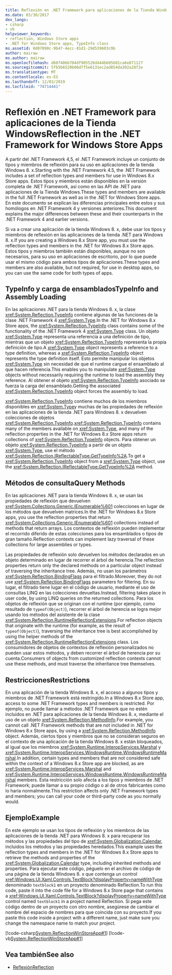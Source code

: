 ```yaml
---
title: Reflexión en .NET Framework para aplicaciones de la Tienda Windows
ms.date: 03/30/2017
dev_langs:
- csharp
- vb
helpviewer_keywords:
- reflection, Windows Store apps
- .NET for Windows Store apps, TypeInfo class
ms.assetid: 0d07090c-9b47-4ecc-81d1-29d539603c9b
author: mairaw
ms.author: mairaw
ms.openlocfilehash: d68f406b704df905528d444b605681ca6e871127
ms.sourcegitcommit: 5fb5b6520b06d7f5e6131ec2ad854da302a28f2e
ms.translationtype: MT
ms.contentlocale: es-ES
ms.lasthandoff: 12/03/2019
ms.locfileid: "74714441"
---
```

# <a name="reflection-in-the-net-framework-for-windows-store-apps"></a><span data-ttu-id="974f3-102">Reflexión en .NET Framework para aplicaciones de la Tienda Windows</span><span class="sxs-lookup"><span data-stu-id="974f3-102">Reflection in the .NET Framework for Windows Store Apps</span></span>

<span data-ttu-id="974f3-103">A partir del .NET Framework 4,5, el .NET Framework incluye un conjunto de tipos y miembros de reflexión para su uso en aplicaciones de la tienda Windows 8. x.</span><span class="sxs-lookup"><span data-stu-id="974f3-103">Starting with the .NET Framework 4.5, the .NET Framework includes a set of reflection types and members for use in Windows 8.x Store apps.</span></span> <span data-ttu-id="974f3-104">Estos tipos y miembros están disponibles en la versión completa de .NET Framework, así como en las API de .NET para aplicaciones de la Tienda Windows.</span><span class="sxs-lookup"><span data-stu-id="974f3-104">These types and members are available in the full .NET Framework as well as in the .NET for Windows Store apps.</span></span> <span data-ttu-id="974f3-105">En este documento se explican las diferencias principales entre estos y sus homólogos en .NET Framework 4 y versiones anteriores.</span><span class="sxs-lookup"><span data-stu-id="974f3-105">This document explains the major differences between these and their counterparts in the .NET Framework 4 and earlier versions.</span></span>  
  
 <span data-ttu-id="974f3-106">Si va a crear una aplicación de la tienda Windows 8. x, debe usar los tipos y miembros de reflexión en las aplicaciones de la tienda .NET para Windows 8. x.</span><span class="sxs-lookup"><span data-stu-id="974f3-106">If you are creating a Windows 8.x Store app, you must use the reflection types and members in the .NET for Windows 8.x Store apps.</span></span> <span data-ttu-id="974f3-107">Estos tipos y miembros también están disponibles, aunque no son necesarios, para su uso en aplicaciones de escritorio, por lo que puede usar el mismo código para ambos tipos de aplicaciones.</span><span class="sxs-lookup"><span data-stu-id="974f3-107">These types and members are also available, but not required, for use in desktop apps, so you can use the same code for both types of apps.</span></span>  
  
## <a name="typeinfo-and-assembly-loading"></a><span data-ttu-id="974f3-108">TypeInfo y carga de ensamblados</span><span class="sxs-lookup"><span data-stu-id="974f3-108">TypeInfo and Assembly Loading</span></span>  
 <span data-ttu-id="974f3-109">En las aplicaciones .NET para la tienda Windows 8. x, la clase <xref:System.Reflection.TypeInfo> contiene algunas de las funciones de la clase .NET Framework 4 <xref:System.Type>.</span><span class="sxs-lookup"><span data-stu-id="974f3-109">In the .NET for Windows 8.x Store apps, the <xref:System.Reflection.TypeInfo> class contains some of the functionality of the .NET Framework 4 <xref:System.Type> class.</span></span> <span data-ttu-id="974f3-110">Un objeto <xref:System.Type> representa una referencia a una definición de tipo, mientras que un objeto <xref:System.Reflection.TypeInfo> representa la propia definición de tipo.</span><span class="sxs-lookup"><span data-stu-id="974f3-110">A <xref:System.Type> object represents a reference to a type definition, whereas a <xref:System.Reflection.TypeInfo> object represents the type definition itself.</span></span> <span data-ttu-id="974f3-111">Esto permite manipular los objetos <xref:System.Type> sin necesidad de que el runtime cargue el ensamblado al que hacen referencia.</span><span class="sxs-lookup"><span data-stu-id="974f3-111">This enables you to manipulate <xref:System.Type> objects without necessarily requiring the runtime to load the assembly they reference.</span></span> <span data-ttu-id="974f3-112">Al obtener el objeto <xref:System.Reflection.TypeInfo> asociado se fuerza la carga del ensamblado.</span><span class="sxs-lookup"><span data-stu-id="974f3-112">Getting the associated <xref:System.Reflection.TypeInfo> object forces the assembly to load.</span></span>  
  
 <span data-ttu-id="974f3-113"><xref:System.Reflection.TypeInfo> contiene muchos de los miembros disponibles en <xref:System.Type>y muchas de las propiedades de reflexión en las aplicaciones de la tienda .NET para Windows 8. x devuelven colecciones de objetos <xref:System.Reflection.TypeInfo>.</span><span class="sxs-lookup"><span data-stu-id="974f3-113"><xref:System.Reflection.TypeInfo> contains many of the members available on <xref:System.Type>, and many of the reflection properties in the .NET for Windows 8.x Store apps return collections of <xref:System.Reflection.TypeInfo> objects.</span></span> <span data-ttu-id="974f3-114">Para obtener un objeto <xref:System.Reflection.TypeInfo> a partir de un objeto <xref:System.Type>, use el método <xref:System.Reflection.IReflectableType.GetTypeInfo%2A>.</span><span class="sxs-lookup"><span data-stu-id="974f3-114">To get a <xref:System.Reflection.TypeInfo> object from a <xref:System.Type> object, use the <xref:System.Reflection.IReflectableType.GetTypeInfo%2A> method.</span></span>  
  
## <a name="query-methods"></a><span data-ttu-id="974f3-115">Métodos de consulta</span><span class="sxs-lookup"><span data-stu-id="974f3-115">Query Methods</span></span>  
 <span data-ttu-id="974f3-116">En las aplicaciones .NET para la tienda Windows 8. x, se usan las propiedades de reflexión que devuelven <xref:System.Collections.Generic.IEnumerable%601> colecciones en lugar de los métodos que devuelven matrices.</span><span class="sxs-lookup"><span data-stu-id="974f3-116">In the .NET for Windows 8.x Store apps, you use the reflection properties that return <xref:System.Collections.Generic.IEnumerable%601> collections instead of methods that return arrays.</span></span> <span data-ttu-id="974f3-117">Los contextos de reflexión pueden implementar el recorrido diferido de estas colecciones para los ensamblados o tipos de gran tamaño.</span><span class="sxs-lookup"><span data-stu-id="974f3-117">Reflection contexts can implement lazy traversal of these collections for large assemblies or types.</span></span>  
  
 <span data-ttu-id="974f3-118">Las propiedades de reflexión solo devuelven los métodos declarados en un objeto determinado en lugar de recorrer el árbol de herencia.</span><span class="sxs-lookup"><span data-stu-id="974f3-118">The reflection properties return only the declared methods on a particular object instead of traversing the inheritance tree.</span></span> <span data-ttu-id="974f3-119">Además, no usan los parámetros <xref:System.Reflection.BindingFlags> para el filtrado.</span><span class="sxs-lookup"><span data-stu-id="974f3-119">Moreover, they do not use <xref:System.Reflection.BindingFlags> parameters for filtering.</span></span> <span data-ttu-id="974f3-120">En su lugar, el filtrado tiene lugar en el código de usuario, mediante el uso de consultas LINQ en las colecciones devueltas.</span><span class="sxs-lookup"><span data-stu-id="974f3-120">Instead, filtering takes place in user code, by using LINQ queries on the returned collections.</span></span> <span data-ttu-id="974f3-121">Para los objetos de reflexión que se originan con el runtime (por ejemplo, como resultado de `typeof(Object)`), recorrer el árbol de herencia se logra mejor usando los métodos del asistente de la clase <xref:System.Reflection.RuntimeReflectionExtensions>.</span><span class="sxs-lookup"><span data-stu-id="974f3-121">For reflection objects that originate with the runtime (for example, as the result of `typeof(Object)`), traversing the inheritance tree is best accomplished by using the helper methods of the <xref:System.Reflection.RuntimeReflectionExtensions> class.</span></span> <span data-ttu-id="974f3-122">Los consumidores de objetos de contextos de reflexión personalizados no pueden usar estos métodos, y deben recorrer el árbol de herencia por su cuenta.</span><span class="sxs-lookup"><span data-stu-id="974f3-122">Consumers of objects from customized reflection contexts cannot use these methods, and must traverse the inheritance tree themselves.</span></span>  
  
## <a name="restrictions"></a><span data-ttu-id="974f3-123">Restricciones</span><span class="sxs-lookup"><span data-stu-id="974f3-123">Restrictions</span></span>  
 <span data-ttu-id="974f3-124">En una aplicación de la tienda Windows 8. x, el acceso a algunos tipos y miembros de .NET Framework está restringido.</span><span class="sxs-lookup"><span data-stu-id="974f3-124">In a Windows 8.x Store app, access to some .NET Framework types and members is restricted.</span></span> <span data-ttu-id="974f3-125">Por ejemplo, no puede llamar a métodos .NET Framework que no estén incluidos en .NET para aplicaciones de la tienda Windows 8. x, mediante el uso de un objeto <xref:System.Reflection.MethodInfo>.</span><span class="sxs-lookup"><span data-stu-id="974f3-125">For example, you cannot call .NET Framework methods that are not included in .NET for Windows 8.x Store apps, by using a <xref:System.Reflection.MethodInfo> object.</span></span> <span data-ttu-id="974f3-126">Además, ciertos tipos y miembros que no se consideran seguros en el contexto de una aplicación de la tienda Windows 8. x están bloqueados, al igual que los miembros <xref:System.Runtime.InteropServices.Marshal> y <xref:System.Runtime.InteropServices.WindowsRuntime.WindowsRuntimeMarshal>.</span><span class="sxs-lookup"><span data-stu-id="974f3-126">In addition, certain types and members that are not considered safe within the context of a Windows 8.x Store app are blocked, as are <xref:System.Runtime.InteropServices.Marshal> and <xref:System.Runtime.InteropServices.WindowsRuntime.WindowsRuntimeMarshal> members.</span></span> <span data-ttu-id="974f3-127">Esta restricción solo afecta a los tipos y miembros de .NET Framework; puede llamar a su propio código o al de otros fabricantes como lo haría normalmente.</span><span class="sxs-lookup"><span data-stu-id="974f3-127">This restriction affects only .NET Framework types and members; you can call your code or third-party code as you normally would.</span></span>  
  
## <a name="example"></a><span data-ttu-id="974f3-128">Ejemplo</span><span class="sxs-lookup"><span data-stu-id="974f3-128">Example</span></span>  
 <span data-ttu-id="974f3-129">En este ejemplo se usan los tipos de reflexión y los miembros de las aplicaciones de la tienda .NET para Windows 8. x para recuperar los métodos y las propiedades del tipo de <xref:System.Globalization.Calendar>, incluidos los métodos y las propiedades heredados.</span><span class="sxs-lookup"><span data-stu-id="974f3-129">This example uses the reflection types and members in the .NET for Windows 8.x Store apps to retrieve the methods and properties of the <xref:System.Globalization.Calendar> type, including inherited methods and properties.</span></span> <span data-ttu-id="974f3-130">Para ejecutar este código, péguelo en el archivo de código de una página de la tienda Windows 8. x que contenga un control <xref:Windows.UI.Xaml.Controls.TextBlock?displayProperty=nameWithType> denominado `textblock1` en un proyecto denominado Reflection.</span><span class="sxs-lookup"><span data-stu-id="974f3-130">To run this code, paste it into the code file for a Windows 8.x Store page that contains a <xref:Windows.UI.Xaml.Controls.TextBlock?displayProperty=nameWithType> control named `textblock1` in a project named Reflection.</span></span> <span data-ttu-id="974f3-131">Si pega este código dentro de un proyecto con otro nombre, asegúrese de cambiar el nombre del espacio de nombres para que coincida con su proyecto.</span><span class="sxs-lookup"><span data-stu-id="974f3-131">If you paste this code inside a project with a different name, just make sure you change the namespace name to match your project.</span></span>  
  
 [!code-csharp[System.ReflectionWinStoreApp#1](../../../samples/snippets/csharp/VS_Snippets_CLR_System/system.reflectionwinstoreapp/cs/mainpage.xaml.cs#1)]
 [!code-vb[System.ReflectionWinStoreApp#1](../../../samples/snippets/visualbasic/VS_Snippets_CLR_System/system.reflectionwinstoreapp/vb/mainpage.xaml.vb#1)]  
  
## <a name="see-also"></a><span data-ttu-id="974f3-132">Vea también</span><span class="sxs-lookup"><span data-stu-id="974f3-132">See also</span></span>

- [<span data-ttu-id="974f3-133">Reflexión</span><span class="sxs-lookup"><span data-stu-id="974f3-133">Reflection</span></span>](reflection.md)
